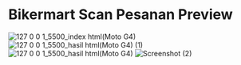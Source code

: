 # Bikermart Scan Pesanan Preview

![127 0 0 1_5500_index html(Moto G4)](https://user-images.githubusercontent.com/43981051/85840476-b8cbe800-b7c6-11ea-8285-4ed107656605.png)
![127 0 0 1_5500_hasil html(Moto G4) (1)](https://user-images.githubusercontent.com/43981051/85840505-c5e8d700-b7c6-11ea-8137-a8860684f54c.png)
![127 0 0 1_5500_hasil html(Moto G4)](https://user-images.githubusercontent.com/43981051/85840510-c84b3100-b7c6-11ea-9c54-b58a3fe9400e.png)
![Screenshot (2)](https://user-images.githubusercontent.com/43981051/85840518-caad8b00-b7c6-11ea-8621-a18c02420dda.png)

